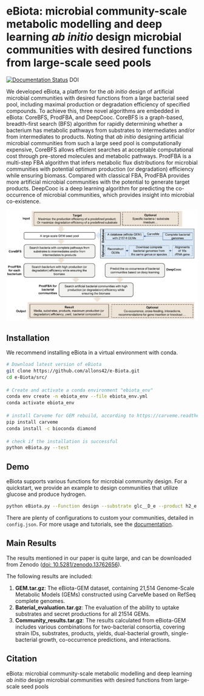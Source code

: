 # eBiota: microbial community-scale metabolic modelling and deep learning *ab initio* design microbial communities with desired functions from large-scale seed pools

[![Documentation Status](https://readthedocs.org/projects/e-biota/badge/?version=latest)](https://e-biota.readthedocs.io/en/latest/index.html)
DOI

We developed eBiota, a platform for the *ab initio* design of artificial microbial communities with desired functions from a large bacterial seed pool, including maximal production or degradation efficiency of specified compounds. To achieve this, three novel algorithms are embedded in eBiota: CoreBFS, ProdFBA, and DeepCooc. CoreBFS is a graph-based, breadth-first search (BFS) algorithm for rapidly determining whether a bacterium has metabolic pathways from substrates to intermediates and/or from intermediates to products. Noting that *ab initio* designing artificial microbial communities from such a large seed pool is computationally expensive, CoreBFS allows efficient searches at acceptable computational cost through pre-stored molecules and metabolic pathways. ProdFBA is a multi-step FBA algorithm that infers metabolic flux distributions for microbial communities with potential optimum production (or degradation) efficiency while ensuring biomass. Compared with classical FBA, ProdFBA provides more artificial microbial communities with the potential to generate target products. DeepCooc is a deep learning algorithm for predicting the co-occurrence of microbial communities, which provides insight into microbial co-existence.

![workflow](img/Fig1.png)

## Installation

We recommend installing eBiota in a virtual environment with conda.

```bash
# Download latest version of eBiota
git clone https://github.com/allons42/e-Biota.git
cd e-Biota/src/

# Create and activate a conda environment "ebiota_env"
conda env create -n ebiota_env --file ebiota_env.yml
conda activate ebiota_env

# install Carveme for GEM rebuild, according to https://carveme.readthedocs.io/
pip install carveme
conda install -c bioconda diamond

# check if the installation is successful
python eBiota.py --test
```

## Demo

eBiota supports various functions for microbial community design. For a quickstart, we provide an example to design communities that utilize glucose and produce hydrogen.

```bash
python eBiota.py --Function design --substrate glc__D_e --product h2_e
```

There are plenty of configurations to custom your communities, detailed in `config.json`. For more usage and tutorials, see the [documentation](https://e-biota.readthedocs.io/en/latest/index.html).

## Main Results

The results mentioned in our paper is quite large, and can be downloaded from Zenodo ([doi: 10.5281/zenodo.13762656](https://doi.org/10.5281/zenodo.13762656)).

The following results are included:

1. **GEM.tar.gz**: The eBiota-GEM dataset, containing 21,514 Genome-Scale Metabolic Models (GEMs) constructed using CarveMe based on RefSeq complete genomes.
2. **Baterial_evaluation.tar.gz**: The evaluation of the ability to uptake substrates and secret productions for all 21514 GEMs.
3. **Community_results.tar.gz**: The results calculated from eBiota-GEM includes various combinations for two-bacterial consortia, covering strain IDs, substrates, products, yields, dual-bacterial growth, single-bacterial growth, co-occurrence predictions, and interactions.

## Citation

eBiota: microbial community-scale metabolic modelling and deep learning *ab initio* design microbial communities with desired functions from large-scale seed pools

